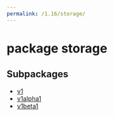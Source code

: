 ```yaml
---
permalink: /1.16/storage/
---
```


# package storage



## Subpackages

* [v1](storage-v1.md)
* [v1alpha1](storage-v1alpha1.md)
* [v1beta1](storage-v1beta1.md)